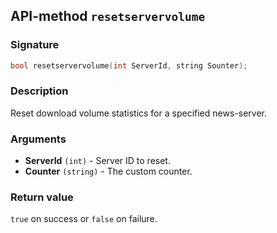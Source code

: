## API-method `resetservervolume`

### Signature
``` c++
bool resetservervolume(int ServerId, string Sounter);
```

### Description
Reset download volume statistics for a specified news-server.

### Arguments
- **ServerId** `(int)` - Server ID to reset.
- **Counter** `(string)` - The custom counter.

### Return value
`true` on success or `false` on failure.
